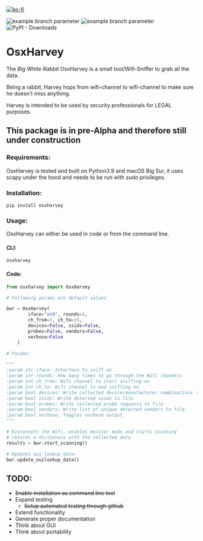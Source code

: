 [![ko-fi](https://ko-fi.com/img/githubbutton_sm.svg)](https://ko-fi.com/Q5Q24VZ2M)


![example branch parameter](https://github.com/kampfhamster309/osxharvey/actions/workflows/python-app.yml/badge.svg?branch=main) ![example branch parameter](https://github.com/kampfhamster309/osxharvey/actions/workflows/codeql-analysis.yml/badge.svg?branch=main) ![PyPI - Downloads](https://img.shields.io/pypi/dm/osxharvey?label=PyPi%20downloads&style=plastic)

# OsxHarvey 

The *Big White Rabbit* OsxHarvey is a small tool/Wifi-Sniffer to grab all the data.

Being a rabbit, Harvey hops from wifi-channel to wifi-channel to make sure he doesn't 
miss anything.

Harvey is intended to be used by security professionals for LEGAL purposes.

## This package is in pre-Alpha and therefore still under construction

### Requirements:

OsxHarvey is tested and built on Python3.9 and macOS Big Sur, it uses scapy under the hood and needs to be run with sudo privileges.

### Installation:

```commandline
pip install osxharvey
```

### Usage:

OsxHarvey can either be used in code or from the command line.

#### CLI:
```commandline
osxharvey
```

#### Code:

```python
from osxharvey import OsxHarvey

# Following params are default values

bwr = OsxHarvey(
        iface="en0", rounds=1,
        ch_from=1, ch_to=15,
        devices=False, ssids=False,
        probes=False, vendors=False,
        verbose=False
    )

# Params:

"""
:param str iface: Interface to sniff on
:param int rounds: How many times to go through the Wifi channels
:param int ch_from: Wifi channel to start sniffing on
:param int ch_to: Wifi channel to end sniffing on
:param bool devices: Write collected device/manufacturer combinations to file
:param bool ssids: Write detected ssids to file
:param bool probes: Write collected probe requests to file
:param bool vendors: Write list of unique detected vendors to file
:param bool verbose: Toggles verbose output
"""

# Disconnets the Wifi, enables monitor mode and starts scanning
# returns a dictionary with the collected data
results = bwr.start_scanning()

# Updates oui lookup data:
bwr.update_ouilookup_data()

```

## TODO:
* ~~Enable installation as command line tool~~
* Expand testing
  * ~~Setup automated testing through github~~
* Extend functionality
* Generate proper documentation
* Think about GUI
* Think about portability
